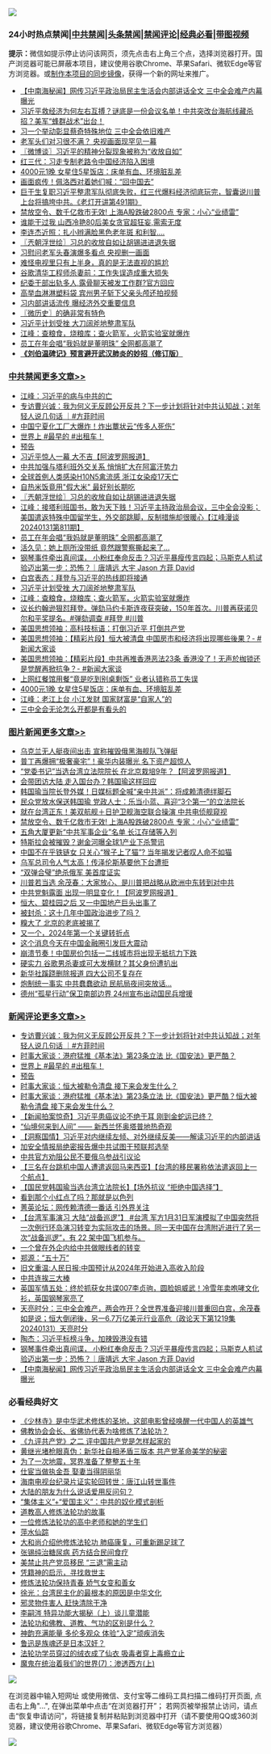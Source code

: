![](https://raw.githubusercontent.com/jsvpn/jsproxy/dev/64photo/fqnews-qr.jpg)

<div id="tt">
<h3>24小时热点禁闻|<a href="#%E4%B8%AD%E5%85%B1%E7%A6%81%E9%97%BB%E6%9B%B4%E5%A4%9A%E6%96%87%E7%AB%A0">中共禁闻</a>|<a href="#%E5%9B%BE%E7%89%87%E6%96%B0%E9%97%BB%E6%9B%B4%E5%A4%9A%E6%96%87%E7%AB%A0">头条禁闻</a>|<a href="#%E6%96%B0%E9%97%BB%E8%AF%84%E8%AE%BA%E6%9B%B4%E5%A4%9A%E6%96%87%E7%AB%A0">禁闻评论|<a href="#%E5%BF%85%E7%9C%8B%E7%BB%8F%E5%85%B8%E5%A5%BD%E6%96%87">经典必看</a>|<a href="https://fanb1.xyz/3" target="_blank">带图视频</a></h3>
<div><b>提示：</b>微信如提示停止访问该网页，须先点击右上角三个点，选择浏览器打开。国产浏览器可能已屏蔽本项目，建议使用谷歌Chrome、苹果Safari、微软Edge等官方浏览器。或<a href="%E5%88%B6%E4%BD%9Cgit%E7%A6%81%E9%97%BB%E9%95%9C%E5%83%8F.md">制作本项目的同步镜像</a>，获得一个新的网址来推广。</div>
<ul>

<li><a href="/comments/20240201/1995359.md">【中南海秘闻】网传习近平政治局民主生活会内部讲话全文 三中全会难产内幕曝光</a></li>
<li><a href="/sohnews/20240201/1995311.md">习近平救经济为何左右互搏？谜底是一份会议名单！中共突改台海航线藏杀招？美军“蜂群战术”出台！</a></li>
<li><a href="/baitai/20240201/1995290.md">习一个举动彰显蔡奇特殊地位 三中全会依旧难产</a></li>
<li><a href="/baitai/20240201/1995613.md">老军头们对习很不满？ 央视画面现罕见一幕</a></li>
<li><a href="/ssgc/20240201/1995324.md">〖微博谈〗习近平的精神分裂现象被称为“收放自如”</a></li>
<li><a href="/ccpdope/20240201/1995239.md">红三代：习走专制老路令中国经济陷入困境</a></li>
<li><a href="/cbnews/20240201/1995244.md">4000元1晚 女星住5星饭店：床单有血、环境脏乱差</a></li>
<li><a href="/cnnews/20240201/1995375.md">画面疯传！佩洛西对着她们喊：“回中国去”</a></li>
<li><a href="/sohnews/20240201/1995539.md">巨干生复职习近平整肃军队彻底失败，红三代爆料经济彻底玩完，智囊说川普上台将搞垮中共。《老灯开讲第491期》</a></li>
<li><a href="/topimagenews/20240201/1995469.md">禁放空令、数千亿救市无效! 上海A股跌破2800点 专家：小心“业绩雷”</a></li>
<li><a href="/cnnews/20240201/1995583.md">谁能干过我 山西冷艳80后美女贪官超狂妄,需索无度</a></li>
<li><a href="/yule/20240201/1995353.md">李连杰近照：扎小辫满脸黑色老年斑 和利智….</a></li>
<li><a href="/cbnews/20240201/1995511.md">〖兲朝浮世绘〗习总的收放自如让胡锡进进退失据</a></li>
<li><a href="/ccpdope/20240201/1995437.md">习慰问老军头春演爆多看点 央视删一画面</a></li>
<li><a href="/yule/20240201/1995585.md">难怪电视里只有上半身，真的是无法直视的尴尬</a></li>
<li><a href="/cnnews/20240201/1995521.md">谷歌清华工程师杀妻前：工作失误造成重大损失</a></li>
<li><a href="/cnnews/20240201/1995584.md">纪委干部出轨多人,露骨聊天被发工作群?官方回应</a></li>
<li><a href="/cnnews/20240201/1995456.md">高举血淋淋塑料袋 宾州男子斩下父亲头颅还拍视频</a></li>
<li><a href="/baitai/20240201/1995673.md">习内部讲话流传 曝经济外交重要信息</a></li>
<li><a href="/bblog/20240201/1995326.md">〖微历史〗的确非常有特色</a></li>
<li><a href="/cbnews/20240201/1995333.md">习近平计划受挫 大刀阔斧地整肃军队</a></li>
<li><a href="/cbnews/20240201/1995325.md">江峰：查粮食，烧粮库；查火箭军，火箭实验室就爆炸</a></li>
<li><a href="/cbnews/20240201/1995386.md">员工在年会唱“我妈就是董明珠” 全网都高潮了</a></li>
<li><b><a href="/comments/20200207/1272816.md" target="_blank">《刘伯温碑记》预言避开武汉肺炎的妙招（修订版）</a></b></li>
</ul>
</div>

<div class="catlist">
<h3><a href="/cbnews/" target="_blank">中共禁闻</a><span><a href="/cbnews/" target="_blank" rel="nofollow">更多文章>></a></span></h3>
<ul>
<li><a href="/cbnews/20240202/1995765.md" target="_blank">江峰：习近平的病与中共的亡</a></li>
<li><a href="/comments/20240202/1995762.md" target="_blank">专访曹兴诚：我为何义无反顾公开反共？下一步计划将针对中共认知战；对年轻人说几句话 ｜#方菲时间</a></li>
<li><a href="/cbnews/20240202/1995752.md" target="_blank">中国宁夏化工厂大爆炸！炸出蕈状云“传多人死伤”</a></li>
<li><a href="/comments/20240201/1995728.md" target="_blank">世界上 #最早的 #出租车！</a></li>
<li><a href="/comments/20240201/1995726.md" target="_blank">预告</a></li>
<li><a href="/cbnews/20240201/1995715.md" target="_blank">习近平惊人一幕 大不吉【阿波罗网报道】</a></li>
<li><a href="/cbnews/20240201/1995531.md" target="_blank">中共加强与塔利班外交关系 悄悄扩大在阿富汗势力</a></li>
<li><a href="/cbnews/20240201/1995530.md" target="_blank">全球首例人类感染H10N5禽流感 浙江女染疫17天亡</a></li>
<li><a href="/cbnews/20240201/1995135.md" target="_blank">自热米饭竟用&quot;假大米&quot; 最好别长期吃</a></li>
<li><a href="/cbnews/20240201/1995511.md" target="_blank">〖兲朝浮世绘〗习总的收放自如让胡锡进进退失据</a></li>
<li><a href="/cbnews/20240201/1995485.md" target="_blank">江峰：接塔利班国书，敢为天下贱！习近平主持政治局会议，三中全会没影；美国遣返特殊中国留学生，外交部跳脚，反制措施却很暖心【江峰漫谈20240131第811期】</a></li>
<li><a href="/cbnews/20240201/1995386.md" target="_blank">员工在年会唱“我妈就是董明珠” 全网都高潮了</a></li>
<li><a href="/cbnews/20240201/1995365.md" target="_blank">活久见：她上厕所没带纸 竟然跟警察撕起来了…</a></li>
<li><a href="/comments/20240201/1995363.md" target="_blank">钢琴事件牵出真间谍， 小粉红奉命反击？习近平暴瘦传言四起；马斯克人机试验迈出第一步：恐怖？｜唐靖远 大宇 Jason 方菲 David</a></li>
<li><a href="/cbnews/20240201/1995334.md" target="_blank">白宫表态：拜登与习近平的热线即将接通</a></li>
<li><a href="/cbnews/20240201/1995333.md" target="_blank">习近平计划受挫 大刀阔斧地整肃军队</a></li>
<li><a href="/cbnews/20240201/1995325.md" target="_blank">江峰：查粮食，烧粮库；查火箭军，火箭实验室就爆炸</a></li>
<li><a href="/comments/20240201/1995322.md" target="_blank">议长约翰逊狠怼拜登。弹劾马约卡斯连夜获突破，150年首次。川普再获诺贝尔和平奖提名。#弹劾调查 #拜登 #川普</a></li>
<li><a href="/cbnews/20240201/1995312.md" target="_blank">美国思想领袖：高科技标语：打倒习近平 打倒共产党</a></li>
<li><a href="/cbnews/20240201/1995299.md" target="_blank">美国思想领袖：【精彩片段】恒大被清盘 中国房市和经济将出现哪些後果？- #新闻大家谈</a></li>
<li><a href="/cbnews/20240201/1995298.md" target="_blank">美国思想领袖：【精彩片段】中共再推香港恶法23条 香港没了！无声於枷锁还是觉醒再掀抗争？- #新闻大家谈</a></li>
<li><a href="/cbnews/20240201/1995252.md" target="_blank">上网红餐馆用餐“竟是吃到别桌剩饭” 业者认错称员工失误</a></li>
<li><a href="/cbnews/20240201/1995244.md" target="_blank">4000元1晚 女星住5星饭店：床单有血、环境脏乱差</a></li>
<li><a href="/cbnews/20240201/1995242.md" target="_blank">江峰：老江上台 小江发财 国家财富是“自家人”的</a></li>
<li><a href="/cbnews/20240131/1995052.md" target="_blank">三中全会无论怎么开都是有看头的</a></li>

</ul>
</div>
<div class="catlist">
<h3><a href="/topimagenews/" target="_blank">图片新闻</a><span><a href="/topimagenews/" target="_blank" rel="nofollow">更多文章>></a></span></h3>
<ul>
<li><a href="/topimagenews/20240202/1995751.md" target="_blank">乌克兰无人艇夜间出击 宣称摧毁俄黑海舰队飞弹艇</a></li>
<li><a href="/topimagenews/20240201/1995714.md" target="_blank">普丁再爆拥“极奢豪宅”！豪华内装曝光 名下资产超惊人</a></li>
<li><a href="/topimagenews/20240201/1995713.md" target="_blank">“党委书记”当选台湾立法院院长 在北京栽培9年？【阿波罗网报道】</a></li>
<li><a href="/topimagenews/20240201/1995659.md" target="_blank">会带团访大陆 走入国台办？韩国瑜这样回应</a></li>
<li><a href="/topimagenews/20240201/1995658.md" target="_blank">韩国瑜当院长登外媒！日媒标题全喊“亲中共派”：将成赖清德绊脚石</a></li>
<li><a href="/topimagenews/20240201/1995657.md" target="_blank">民众党放水保送韩国瑜 党政人士：乐当小蓝、喜迎“3个第一”的立法院长</a></li>
<li><a href="/topimagenews/20240201/1995560.md" target="_blank">就在台湾正东！美双航舰＋日护卫舰海空联合操演 中共电侦舰窥视</a></li>
<li><a href="/topimagenews/20240201/1995469.md" target="_blank">禁放空令、数千亿救市无效! 上海A股跌破2800点 专家：小心“业绩雷”</a></li>
<li><a href="/topimagenews/20240201/1995313.md" target="_blank">五角大厦更新“中共军事企业”名单 长江存储等入列</a></li>
<li><a href="/topimagenews/20240131/1995193.md" target="_blank">特斯拉会被摧毁？谢金河曝全球1产业下杀警讯</a></li>
<li><a href="/topimagenews/20240131/1995095.md" target="_blank">中国不在乎铁链女 只关心“猴子上了猫”? 当年揭发记者叹人命不如猫</a></li>
<li><a href="/topimagenews/20240131/1995094.md" target="_blank">乌军总司令人气太高！传泽伦斯基要他下台遭拒</a></li>
<li><a href="/topimagenews/20240131/1995083.md" target="_blank">“双弹合璧”绝杀俄军 美首度证实</a></li>
<li><a href="/topimagenews/20240131/1995082.md" target="_blank">川普若当选 余茂春：大家放心、是川普把战略从欧洲中东转到对中共</a></li>
<li><a href="/topimagenews/20240131/1995051.md" target="_blank">中共党魁露面 出现一明显变化！【阿波罗网报道】</a></li>
<li><a href="/topimagenews/20240131/1995038.md" target="_blank">恒大、碧桂园之后 又一中国地产巨头出事了</a></li>
<li><a href="/topimagenews/20240131/1995037.md" target="_blank">被封杀：这十几年中国政治进步了吗？</a></li>
<li><a href="/topimagenews/20240131/1994982.md" target="_blank">糗大了 北京的老底被揭了</a></li>
<li><a href="/topimagenews/20240131/1994924.md" target="_blank">又一个，2024年第一个关键转折点</a></li>
<li><a href="/topimagenews/20240131/1994923.md" target="_blank">这个消息今天在中国金融圈引发巨大震动</a></li>
<li><a href="/topimagenews/20240131/1994908.md" target="_blank">崩溃节奏！中国房价包括一二线城市将出现无抵抗力下跌</a></li>
<li><a href="/topimagenews/20240131/1994907.md" target="_blank">硬实力 谷歌男杀妻或可大发横财？其父身份遭扒出</a></li>
<li><a href="/topimagenews/20240131/1994887.md" target="_blank">新华社蹊跷删除报道 四大公司不复存在</a></li>
<li><a href="/topimagenews/20240131/1994864.md" target="_blank">炮制统一事实 中共蠢蠢欲动 民航局夜间突放话…</a></li>
<li><a href="/topimagenews/20240131/1994863.md" target="_blank">德州“孤星行动”保卫南部边界 24州宣布出动国民兵增援</a></li>

</ul>
</div>
<div class="catlist">
<h3><a href="/comments/" target="_blank">新闻评论</a><span><a href="/comments/" target="_blank" rel="nofollow">更多文章>></a></span></h3>
<ul>
<li><a href="/comments/20240202/1995762.md" target="_blank">专访曹兴诚：我为何义无反顾公开反共？下一步计划将针对中共认知战；对年轻人说几句话 ｜#方菲时间</a></li>
<li><a href="/comments/20240201/1995735.md" target="_blank">时事大家谈：港府猛推《基本法》第23条立法 比《国安法》更严酷？</a></li>
<li><a href="/comments/20240201/1995728.md" target="_blank">世界上 #最早的 #出租车！</a></li>
<li><a href="/comments/20240201/1995726.md" target="_blank">预告</a></li>
<li><a href="/comments/20240201/1995723.md" target="_blank">时事大家谈：恒大被勒令清盘 接下来会发生什么？</a></li>
<li><a href="/comments/20240201/1995697.md" target="_blank">时事大家谈：港府猛推《基本法》第23条立法 比《国安法》更严酷？恒大被勒令清盘 接下来会发生什么？</a></li>
<li><a href="/comments/20240201/1995688.md" target="_blank">【新闻拍案惊奇】习近平患癌议论不绝于耳 刚到金蛇运已终？</a></li>
<li><a href="/comments/20240201/1995687.md" target="_blank">“仙境何来到人间” —— 新西兰怀奥塔普地热奇观</a></li>
<li><a href="/comments/20240201/1995670.md" target="_blank">【洞察国情】习近平对内继续左倾、对外继续反美——解读习近平的内部讲话</a></li>
<li><a href="/comments/20240201/1995667.md" target="_blank">加安全情报局绝密报告爆中共试图干预联邦选举</a></li>
<li><a href="/comments/20240201/1995666.md" target="_blank">中共官方劝阻公民不要俄乌参战引议论</a></li>
<li><a href="/comments/20240201/1995631.md" target="_blank">【三名在台跳机中国人遭遣返回马来西亚】【台湾的移民署称依法遣返回上一个航点】</a></li>
<li><a href="/comments/20240201/1995599.md" target="_blank">【国民党韩国瑜当选台湾立法院长】【场外抗议 “拒绝中国选择”】</a></li>
<li><a href="/comments/20240201/1995580.md" target="_blank">看到那个小红点了吗？那就是以色列</a></li>
<li><a href="/comments/20240201/1995488.md" target="_blank">菁英论坛：网传赖清德一番话 引外界关注</a></li>
<li><a href="/comments/20240201/1995480.md" target="_blank">【台湾军事演习 大陆“战备巡逻”】 #台湾 军方1月31日军演模拟了中国突然将一次例行环岛演习转变为实际攻击的场景。同一天中国在台湾附近进行了另一次“战备巡逻”，有 22 架中国飞机参与。</a></li>
<li><a href="/comments/20240201/1995448.md" target="_blank">一个曾在外企内给中共做眼线者的转变</a></li>
<li><a href="/comments/20240201/1995447.md" target="_blank">郑源：“五十万”</a></li>
<li><a href="/comments/20240201/1995446.md" target="_blank">旧文重温:人民日报:中国预计从2024年开始进入高收入阶段</a></li>
<li><a href="/comments/20240201/1995423.md" target="_blank">中共连挨三大棒</a></li>
<li><a href="/comments/20240201/1995416.md" target="_blank">英国军情五处：终於抓获女共谍007李贞驹，圆脸姐威武！冷雪年卖咆哮文化衫，英国钢琴家亮了</a></li>
<li><a href="/comments/20240201/1995385.md" target="_blank">天亮时分：三中全会难产，两会咋开？全世界准备迎接川普重回白宫，余茂春如是说；恒大倒闭後，另一6.7万亿美元行业高危（政论天下第1219集 20240131）天亮时分</a></li>
<li><a href="/comments/20240201/1995367.md" target="_blank">陶杰：习近平标榜斗争，加辣毁港没有错</a></li>
<li><a href="/comments/20240201/1995363.md" target="_blank">钢琴事件牵出真间谍， 小粉红奉命反击？习近平暴瘦传言四起；马斯克人机试验迈出第一步：恐怖？｜唐靖远 大宇 Jason 方菲 David</a></li>
<li><a href="/comments/20240201/1995359.md" target="_blank">【中南海秘闻】网传习近平政治局民主生活会内部讲话全文 三中全会难产内幕曝光</a></li>

</ul>
</div>

<div class="catlist">
<h3>必看经典好文</h3>
<ul>
<li><a href="/comments/20201013/1412612.md" target="_blank">《少林寺》是中华武术修炼的圣地，这部电影曾经唤醒一代中国人的英雄气</a></li>
<li><a href="/sohnews/20150109/351438.md" target="_blank">佛教协会会长、省佛协代表为啥修炼了法轮功？</a></li>
<li><a href="/bookonline/20131116/201055.md" target="_blank">《九评共产党》之二 评中国共产党是怎样起家的</a></li>
<li><a href="/lifebaike/20180921/1001174.md" target="_blank">黄继光堵枪眼真伪：新华社自相矛盾三版本 共产党革命美学的秘密</a></li>
<li><a href="/cbnews/20200309/948043.md" target="_blank">为了一次地震，冥界准备了整整五十年</a></li>
<li><a href="/lifebaike/20161111/612348.md" target="_blank">仕宦当做执金吾 娶妻当得阴丽华</a></li>
<li><a href="/aomi/life/20150328/379826.md" target="_blank">海南电视台纪录片证实轮回转世：唐江山转世事件</a></li>
<li><a href="/lifebaike/20200505/1323183.md" target="_blank">大陆的朋友为什么说话爱用反问句？</a></li>
<li><a href="/comments/20201007/1409565.md" target="_blank">“集体主义”+“爱国主义”：中共的奴化模式剖析</a></li>
<li><a href="/comments/20200805/1375080.md" target="_blank">道教高人修炼法轮功的故事</a></li>
<li><a href="/cbnews/20200702/1354550.md" target="_blank">一位修炼法轮功的高中老师和她的学生们</a></li>
<li><a href="/cbnews/20210809/1603030.md" target="_blank">萍水仙踪</a></li>
<li><a href="/comments/20240104/1982860.md" target="_blank">大和尚介绍他修炼法轮功 肺癌康复，可重新踢足球了</a></li>
<li><a href="/comments/20230430/1878187.md" target="_blank">张锡纯治糖尿病 药方结合民间食疗</a></li>
<li><a href="/cbnews/20201004/1408019.md" target="_blank">美禁止共产党员移民 “三退”需主动</a></li>
<li><a href="/tculture/xiulian/20150708/421752.md" target="_blank">凭籍神的启示，寻找救世主</a></li>
<li><a href="/cbnews/20210720/1590052.md" target="_blank">修炼法轮功保持青春 娇气女变和善女</a></li>
<li><a href="/cbnews/20220205/1688152.md" target="_blank">徐光：台湾民主化的最根本的原因是中华文化</a></li>
<li><a href="/cbnews/20220508/1730049.md" target="_blank">邪灵物件害人 赶快清除干净</a></li>
<li><a href="/tculture/xiulian/20160303/508934.md" target="_blank">李嗣涔 特异功能大揭秘（上）谈儿童潜能</a></li>
<li><a href="/comments/20220329/1711172.md" target="_blank">法轮功和佛教、道教、气功的区别是什么？</a></li>
<li><a href="/comments/20220408/1716562.md" target="_blank">神韵充满能量 多伦多观众 体验“入定”顽疾消失</a></li>
<li><a href="/comments/20220814/1771410.md" target="_blank">鲁迅是族魂还是日本汉奸？</a></li>
<li><a href="/comments/20210317/1506773.md" target="_blank">法轮功学员穿过的绒衣成了仙衣 吸毒者穿上毒瘾立止</a></li>
<li><a href="/topimagenews/20180527/948369.md" target="_blank">魔鬼在统治着我们的世界(7)：渗透西方(上)</a></li>

</ul>
</div>

![](https://raw.githubusercontent.com/jsvpn/jsproxy/dev/64photo/fqnews-qr.jpg)

在浏览器中输入短网址 或使用微信、支付宝等二维码工具扫描二维码打开页面, 点击右上角"...", 在弹出菜单中点击“在浏览器打开”； 若网页被举报禁止访问，请点击“恢复申请访问”，将链接复制并粘贴到浏览器中打开（请不要使用QQ或360浏览器，建议使用谷歌Chrome、苹果Safari、微软Edge等官方浏览器）

![](https://raw.githubusercontent.com/jsvpn/jsproxy/dev/64photo/wx.jpg)